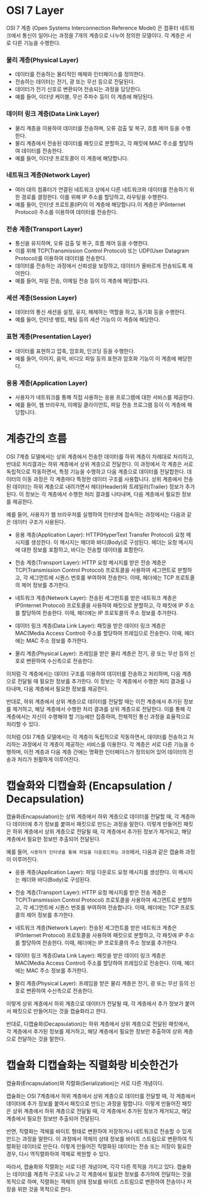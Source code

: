 # OSI 7 Layer
OSI 7 계층 (Open Systems Interconnection Reference Model) 은 컴퓨터 네트워크에서 통신이 일어나는 과정을 7개의 계층으로 나누어 정의한 모델이다. 각 계층은 서로 다른 기능을 수행한다.

### 물리 계층(Physical Layer)
  - 데이터를 전송하는 물리적인 매체와 인터페이스를 정의한다.
  - 전송하는 데이터는 전기, 광 또는 무선 등으로 전달된다.
  - 데이터가 전기 신호로 변환되어 전송되는 과정을 담당한다. 
  - 예를 들어, 이더넷 케이블, 무선 주파수 등이 이 계층에 해당된다.

### 데이터 링크 계층(Data Link Layer)
  - 물리 계층을 이용하여 데이터를 전송하며, 오류 검출 및 복구, 흐름 제어 등을 수행한다. 
  - 물리 계층에서 전송된 데이터를 패킷으로 분할하고, 각 패킷에 MAC 주소를 할당하여 데이터를 전송한다.
  - 예를 들어, 이더넷 프로토콜이 이 계층에 해당합니다.

### 네트워크 계층(Network Layer)
  - 여러 대의 컴퓨터가 연결된 네트워크 상에서 다른 네트워크와 데이터를 전송하기 위한 경로를 결정한다. 이를 위해 IP 주소를 할당하고, 라우팅을 수행한다. 
  - 예를 들어, 인터넷 프로토콜(IP)이 이 계층에 해당합니다.이 계층은 IP(Internet Protocol) 주소를 이용하여 데이터를 전송한다.

### 전송 계층(Transport Layer)
  - 통신을 유지하며, 오류 검출 및 복구, 흐름 제어 등을 수행한다.
  - 이를 위해 TCP(Transmission Control Protocol) 또는 UDP(User Datagram Protocol)를 이용하여 데이터를 전송한다.
  - 데이터를 전송하는 과정에서 신뢰성을 보장하고, 데이터가 올바르게 전송되도록 제어한다. 
  - 예를 들어, 파일 전송, 이메일 전송 등이 이 계층에 해당합니다.

### 세션 계층(Session Layer)
  - 데이터의 통신 세션을 설정, 유지, 해제하는 역할을 하고, 동기화 등을 수행한다.
  - 예를 들어, 인터넷 뱅킹, 채팅 등의 세션 기능이 이 계층에 해당한다.

### 표현 계층(Presentation Layer)
  - 데이터를 표현하고 압축, 암호화, 인코딩 등을 수행한다.
  - 예를 들어, 이미지, 음악, 비디오 파일 등의 표현과 암호화 기능이 이 계층에 해당한다.

### 응용 계층(Application Layer)
  - 사용자가 네트워크를 통해 직접 사용하는 응용 프로그램에 대한 서비스를 제공한다.
  - 예를 들어, 웹 브라우저, 이메일 클라이언트, 파일 전송 프로그램 등이 이 계층에 해당합니다.


# 계층간의 흐름

OSI 7계층 모델에서는 상위 계층에서 전송한 데이터를 하위 계층이 차례대로 처리하고, 반대로 처리결과는 하위 계층에서 상위 계층으로 전달한다. 이 과정에서 각 계층은 서로 독립적으로 작동하면서, 특정 기능을 수행하고 다음 계층으로 데이터를 전달합한다. 데이터의 이동 과정은 각 계층마다 특정한 데이터 구조를 사용합니다. 상위 계층에서 전송된 데이터는 하위 계층으로 내려가면서 헤더(Header)와 트레일러(Trailer) 정보가 추가된다. 이 정보는 각 계층에서 수행한 처리 결과를 나타내며, 다음 계층에서 필요한 정보를 제공한다.


예를 들어, 사용자가 웹 브라우저를 실행하여 인터넷에 접속하는 과정에서는 다음과 같은 데이터 구조가 사용된다.

- 응용 계층(Application Layer): HTTP(HyperText Transfer Protocol) 요청 메시지를 생성한다. 이 메시지는 헤더와 바디(Body)로 구성된다. 헤더는 요청 메시지에 대한 정보를 포함하고, 바디는 전송할 데이터를 포함한다.

- 전송 계층(Transport Layer): HTTP 요청 메시지를 받은 전송 계층은 TCP(Transmission Control Protocol) 프로토콜을 사용하여 세그먼트로 분할하고, 각 세그먼트에 시퀀스 번호를 부여하여 전송한다. 이때, 헤더에는 TCP 프로토콜의 제어 정보를 추가한다.

- 네트워크 계층(Network Layer): 전송된 세그먼트를 받은 네트워크 계층은 IP(Internet Protocol) 프로토콜을 사용하여 패킷으로 분할하고, 각 패킷에 IP 주소를 할당하여 전송한다. 이때, 헤더에는 IP 프로토콜의 주소 정보를 추가한다.

- 데이터 링크 계층(Data Link Layer): 패킷을 받은 데이터 링크 계층은 MAC(Media Access Control) 주소를 할당하여 프레임으로 전송한다. 이때, 헤더에는 MAC 주소 정보를 추가한다.

- 물리 계층(Physical Layer): 프레임을 받은 물리 계층은 전기, 광 또는 무선 등의 신호로 변환하여 수신측으로 전송한다.

이처럼 각 계층에서는 데이터 구조를 이용하여 데이터를 전송하고 처리하며, 다음 계층으로 전달될 때 필요한 정보를 추가한다. 이 정보는 각 계층에서 수행한 처리 결과를 나타내며, 다음 계층에서 필요한 정보를 제공한다.

반대로, 하위 계층에서 상위 계층으로 데이터를 전달할 때는 이전 계층에서 추가된 정보를 제거하고, 해당 계층에서 수행한 처리 결과를 상위 계층으로 전달한다. 이를 통해 각 계층에서는 자신이 수행해야 할 기능에만 집중하여, 전체적인 통신 과정을 효율적으로 처리할 수 있다.

이처럼 OSI 7계층 모델에서는 각 계층이 독립적으로 작동하면서, 데이터를 전송하고 처리하는 과정에서 각 계층이 제공하는 서비스를 이용한다. 각 계층은 서로 다른 기능을 수행하며, 이전 계층과 다음 계층 간에는 명확한 인터페이스가 정의되어 있어 데이터의 전송과 처리가 원활하게 이루어진다.


# 캡슐화와 디캡슐화 (Encapsulation / Decapsulation)

캡슐화(Encapsulation)는 상위 계층에서 하위 계층으로 데이터를 전달할 때, 각 계층마다 데이터에 추가 정보를 붙여서 패킷으로 만드는 과정을 말한다. 이렇게 만들어진 패킷은 하위 계층에서 상위 계층으로 전달될 때, 각 계층에서 추가된 정보가 제거되고, 해당 계층에서 필요한 정보만 추출되어 전달된다.

예를 들어, `사용자가 인터넷을 통해 파일을 다운로드하는 과정`에서, 다음과 같은 캡슐화 과정이 이루어진다.

- 응용 계층(Application Layer): 파일 다운로드 요청 메시지를 생성한다. 이 메시지는 헤더와 바디(Body)로 구성된다.

- 전송 계층(Transport Layer): HTTP 요청 메시지를 받은 전송 계층은 TCP(Transmission Control Protocol) 프로토콜을 사용하여 세그먼트로 분할하고, 각 세그먼트에 시퀀스 번호를 부여하여 전송합니다. 이때, 헤더에는 TCP 프로토콜의 제어 정보를 추가한다.

- 네트워크 계층(Network Layer): 전송된 세그먼트를 받은 네트워크 계층은 IP(Internet Protocol) 프로토콜을 사용하여 패킷으로 분할하고, 각 패킷에 IP 주소를 할당하여 전송한다. 이때, 헤더에는 IP 프로토콜의 주소 정보를 추가한다.

- 데이터 링크 계층(Data Link Layer): 패킷을 받은 데이터 링크 계층은 MAC(Media Access Control) 주소를 할당하여 프레임으로 전송한다. 이때, 헤더에는 MAC 주소 정보를 추가한다.

- 물리 계층(Physical Layer): 프레임을 받은 물리 계층은 전기, 광 또는 무선 등의 신호로 변환하여 수신측으로 전송한다.

이렇게 상위 계층에서 하위 계층으로 데이터가 전달될 때, 각 계층에서 추가 정보가 붙어서 패킷으로 만들어지는 것을 캡슐화라고 한다.

반대로, 디캡슐화(Decapsulation)는 하위 계층에서 상위 계층으로 전달된 패킷에서, 각 계층에서 추가된 정보를 제거하고, 해당 계층에서 필요한 정보만 추출하여 상위 계층으로 전달하는 것을 말한다.


# 캡슐화 디캡슐화는 직렬화랑 비슷한건가
캡슐화(Encapsulation)와 직렬화(Serialization)는 서로 다른 개념이다.

캡슐화는 OSI 7계층에서 하위 계층에서 상위 계층으로 데이터를 전달할 때, 각 계층에서 데이터에 추가 정보를 붙여서 패킷으로 만드는 과정을 말합니다. 이렇게 만들어진 패킷은 상위 계층에서 하위 계층으로 전달될 때, 각 계층에서 추가된 정보가 제거되고, 해당 계층에서 필요한 정보만 추출되어 전달된다.

반면, 직렬화는 객체를 바이트 형태로 변환하여 저장하거나 네트워크로 전송할 수 있게 만드는 과정을 말한다. 이 과정에서 객체의 상태 정보를 바이트 스트림으로 변환하여 직렬화된 데이터로 만든다. 이렇게 만들어진 직렬화된 데이터는 전송 또는 저장이 필요한 경우, 다시 역직렬화하여 객체로 복원할 수 있다.

따라서, 캡슐화와 직렬화는 서로 다른 개념이며, 각각 다른 목적을 가지고 있다. 캡슐화는 데이터를 계층적 구조로 나누고 각 계층에서 필요한 정보를 추가하여 전달하는 것을 목적으로 하며, 직렬화는 객체의 상태 정보를 바이트 스트림으로 변환하여 전송이나 저장을 위한 것을 목적으로 한다.
